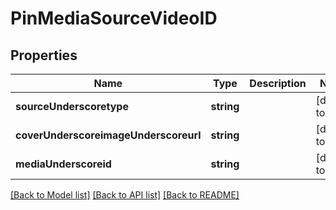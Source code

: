 # PinMediaSourceVideoID

## Properties
Name | Type | Description | Notes
------------ | ------------- | ------------- | -------------
**sourceUnderscoretype** | **string** |  | [default to null]
**coverUnderscoreimageUnderscoreurl** | **string** |  | [default to null]
**mediaUnderscoreid** | **string** |  | [default to null]

[[Back to Model list]](../README.md#documentation-for-models) [[Back to API list]](../README.md#documentation-for-api-endpoints) [[Back to README]](../README.md)


